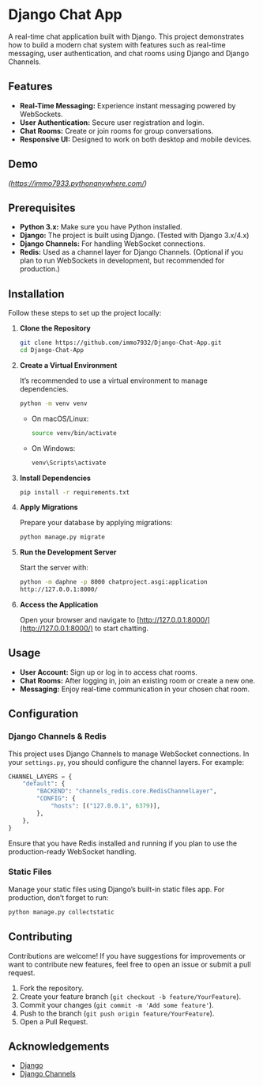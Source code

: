 
# Django Chat App

A real-time chat application built with Django. This project demonstrates how to build a modern chat system with features such as real-time messaging, user authentication, and chat rooms using Django and Django Channels.

## Features

- **Real-Time Messaging:** Experience instant messaging powered by WebSockets.
- **User Authentication:** Secure user registration and login.
- **Chat Rooms:** Create or join rooms for group conversations.
- **Responsive UI:** Designed to work on both desktop and mobile devices.

## Demo

*(https://immo7933.pythonanywhere.com/)*

## Prerequisites

- **Python 3.x:** Make sure you have Python installed.
- **Django:** The project is built using Django. (Tested with Django 3.x/4.x)
- **Django Channels:** For handling WebSocket connections.
- **Redis:** Used as a channel layer for Django Channels. (Optional if you plan to run WebSockets in development, but recommended for production.)


## Installation

Follow these steps to set up the project locally:

1. **Clone the Repository**

   ```bash
   git clone https://github.com/immo7932/Django-Chat-App.git
   cd Django-Chat-App
   ```

2. **Create a Virtual Environment**

   It’s recommended to use a virtual environment to manage dependencies.

   ```bash
   python -m venv venv
   ```

   - On macOS/Linux:
     ```bash
     source venv/bin/activate
     ```
   - On Windows:
     ```bash
     venv\Scripts\activate
     ```

3. **Install Dependencies**

   ```bash
   pip install -r requirements.txt
   ```


4. **Apply Migrations**

   Prepare your database by applying migrations:

   ```bash
   python manage.py migrate
   ```

5. **Run the Development Server**

   Start the server with:

   ```bash
   python -m daphne -p 8000 chatproject.asgi:application
   http://127.0.0.1:8000/
   ```

8. **Access the Application**

   Open your browser and navigate to [http://127.0.0.1:8000/](http://127.0.0.1:8000/) to start chatting.

## Usage

- **User Account:** Sign up or log in to access chat rooms.
- **Chat Rooms:** After logging in, join an existing room or create a new one.
- **Messaging:** Enjoy real-time communication in your chosen chat room.


## Configuration

### Django Channels & Redis

This project uses Django Channels to manage WebSocket connections. In your `settings.py`, you should configure the channel layers. For example:

```python
CHANNEL_LAYERS = {
    "default": {
        "BACKEND": "channels_redis.core.RedisChannelLayer",
        "CONFIG": {
            "hosts": [("127.0.0.1", 6379)],
        },
    },
}
```

Ensure that you have Redis installed and running if you plan to use the production-ready WebSocket handling.

### Static Files

Manage your static files using Django’s built-in static files app. For production, don’t forget to run:

```bash
python manage.py collectstatic
```

## Contributing

Contributions are welcome! If you have suggestions for improvements or want to contribute new features, feel free to open an issue or submit a pull request.

1. Fork the repository.
2. Create your feature branch (`git checkout -b feature/YourFeature`).
3. Commit your changes (`git commit -m 'Add some feature'`).
4. Push to the branch (`git push origin feature/YourFeature`).
5. Open a Pull Request.

## Acknowledgements

- [Django](https://www.djangoproject.com/)
- [Django Channels](https://channels.readthedocs.io/en/latest/)

